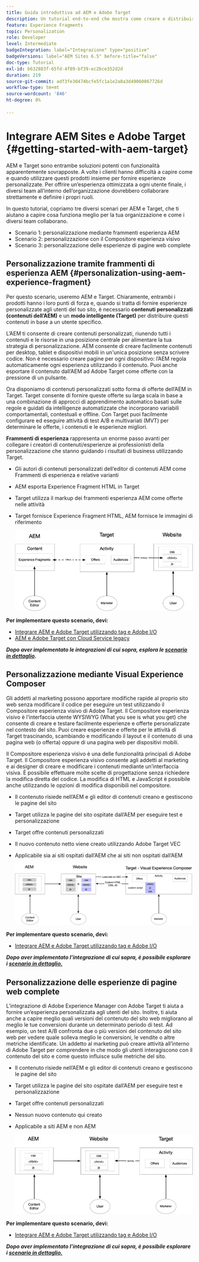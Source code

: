 ```yaml
---
title: Guida introduttiva ad AEM e Adobe Target
description: Un tutorial end-to-end che mostra come creare e distribuire esperienze personalizzate utilizzando Adobe Experience Manager e Adobe Target. In questo tutorial, scoprirai anche i diversi utenti tipo coinvolti nel processo end-to-end e come collaborano tra loro
feature: Experience Fragments
topic: Personalization
role: Developer
level: Intermediate
badgeIntegration: label="Integrazione" type="positive"
badgeVersions: label="AEM Sites 6.5" before-title="false"
doc-type: Tutorial
exl-id: b632883f-65fd-4f89-bf39-ec2bce352d2d
duration: 219
source-git-commit: adf3fe30474bcfe5fc1a1e2a8a3d49060067726d
workflow-type: tm+mt
source-wordcount: '846'
ht-degree: 0%

---
```


# Integrare AEM Sites e Adobe Target {#getting-started-with-aem-target}

AEM e Target sono entrambe soluzioni potenti con funzionalità apparentemente sovrapposte. A volte i clienti hanno difficoltà a capire come e quando utilizzare questi prodotti insieme per fornire esperienze personalizzate. Per offrire un’esperienza ottimizzata a ogni utente finale, i diversi team all’interno dell’organizzazione dovrebbero collaborare strettamente e definire i propri ruoli.

In questo tutorial, copriamo tre diversi scenari per AEM e Target, che ti aiutano a capire cosa funziona meglio per la tua organizzazione e come i diversi team collaborano.

* Scenario 1: personalizzazione mediante frammenti esperienza AEM
* Scenario 2: personalizzazione con il Compositore esperienza visivo
* Scenario 3: personalizzazione delle esperienze di pagine web complete

## Personalizzazione tramite frammenti di esperienza AEM {#personalization-using-aem-experience-fragment}

Per questo scenario, useremo AEM e Target. Chiaramente, entrambi i prodotti hanno i loro punti di forza e, quando si tratta di fornire esperienze personalizzate agli utenti del tuo sito, è necessario **contenuti personalizzati (contenuti dell’AEM)** e un **modo intelligente (Target)** per distribuire questi contenuti in base a un utente specifico.

L’AEM ti consente di creare contenuti personalizzati, riunendo tutti i contenuti e le risorse in una posizione centrale per alimentare la tua strategia di personalizzazione. AEM consente di creare facilmente contenuti per desktop, tablet e dispositivi mobili in un&#39;unica posizione senza scrivere codice. Non è necessario creare pagine per ogni dispositivo: l’AEM regola automaticamente ogni esperienza utilizzando il contenuto. Puoi anche esportare il contenuto dall’AEM ad Adobe Target come offerte con la pressione di un pulsante.

Ora disponiamo di contenuti personalizzati sotto forma di offerte dell’AEM in Target. Target consente di fornire queste offerte su larga scala in base a una combinazione di approcci di apprendimento automatico basati sulle regole e guidati da intelligenze automatizzate che incorporano variabili comportamentali, contestuali e offline.  Con Target puoi facilmente configurare ed eseguire attività di test A/B e multivariati (MVT) per determinare le offerte, i contenuti e le esperienze migliori.

**Frammenti di esperienza** rappresenta un enorme passo avanti per collegare i creatori di contenuti/esperienze ai professionisti della personalizzazione che stanno guidando i risultati di business utilizzando Target.

* Gli autori di contenuti personalizzati dell’editor di contenuti AEM come Frammenti di esperienza e relative varianti
* AEM esporta Experience Fragment HTML in Target&#x200B;
* Target&#x200B; utilizza il markup dei frammenti esperienza AEM come offerte nelle attività
* Target fornisce Experience Fragment HTML, AEM fornisce le immagini di riferimento

  ![Personalizzazione mediante il diagramma Frammenti esperienza](assets/personalization-use-case-1/use-case-1-diagram.png)

**Per implementare questo scenario, devi:**

* [Integrare AEM e Adobe Target utilizzando tag e Adobe I/O](./implementation.md#integrating-aem-target-options)
* [AEM e Adobe Target con Cloud Service legacy](./implementation.md#integrating-aem-target-options)

***Dopo aver implementato le integrazioni di cui sopra, esplora le [scenario in dettaglio](./personalization-use-case-1.md).***

## Personalizzazione mediante Visual Experience Composer

Gli addetti al marketing possono apportare modifiche rapide al proprio sito web senza modificare il codice per eseguire un test utilizzando il Compositore esperienza visivo di Adobe Target. Il Compositore esperienza visivo è l’interfaccia utente WYSIWYG (What you see is what you get) che consente di creare e testare facilmente esperienze e offerte personalizzate nel contesto del sito. Puoi creare esperienze e offerte per le attività di Target trascinando, scambiando e modificando il layout e il contenuto di una pagina web (o offerta) oppure di una pagina web per dispositivi mobili.

Il Compositore esperienza visivo è una delle funzionalità principali di Adobe Target. Il Compositore esperienza visivo consente agli addetti al marketing e ai designer di creare e modificare i contenuti mediante un’interfaccia visiva. È possibile effettuare molte scelte di progettazione senza richiedere la modifica diretta del codice. La modifica di HTML e JavaScript è possibile anche utilizzando le opzioni di modifica disponibili nel compositore.

* Il contenuto risiede nell’AEM e gli editor di contenuti creano e gestiscono le pagine del sito
* Target utilizza le pagine del sito ospitate dall’AEM per eseguire test e personalizzazione
* Target offre contenuti personalizzati
* Il nuovo contenuto netto viene creato utilizzando Adobe Target VEC
* Applicabile sia ai siti ospitati dall’AEM che ai siti non ospitati dall’AEM

  ![Personalizzazione mediante il diagramma del Compositore esperienza visivo](assets/personalization-use-case-3/use-case-diagram-3.png)

**Per implementare questo scenario, devi:**

* [Integrare AEM e Adobe Target utilizzando tag e Adobe I/O](./implementation.md#integrating-aem-target-options)

***Dopo aver implementato l’integrazione di cui sopra, è possibile esplorare i [scenario in dettaglio.](./personalization-use-case-3.md)***

## Personalizzazione delle esperienze di pagine web complete

L’integrazione di Adobe Experience Manager con Adobe Target ti aiuta a fornire un’esperienza personalizzata agli utenti del sito. Inoltre, ti aiuta anche a capire meglio quali versioni del contenuto del sito web migliorano al meglio le tue conversioni durante un determinato periodo di test. Ad esempio, un test A/B confronta due o più versioni del contenuto del sito web per vedere quale solleva meglio le conversioni, le vendite o altre metriche identificate. Un addetto al marketing può creare attività all’interno di Adobe Target per comprendere in che modo gli utenti interagiscono con il contenuto del sito e come questo influisce sulle metriche del sito.

* Il contenuto risiede nell’AEM e gli editor di contenuti creano e gestiscono le pagine del sito
* Target utilizza le pagine del sito ospitate dall’AEM per eseguire test e personalizzazione
* Target offre contenuti personalizzati
* Nessun nuovo contenuto qui creato
* Applicabile a siti AEM e non AEM

  ![diagramma](assets/personalization-use-case-2/use-case-2-diagram.png)

**Per implementare questo scenario, devi:**

* [Integrare AEM e Adobe Target utilizzando tag e Adobe I/O](./implementation.md#integrating-aem-target-options)

***Dopo aver implementato l’integrazione di cui sopra, è possibile esplorare i [scenario in dettaglio.](./personalization-use-case-2.md)***
